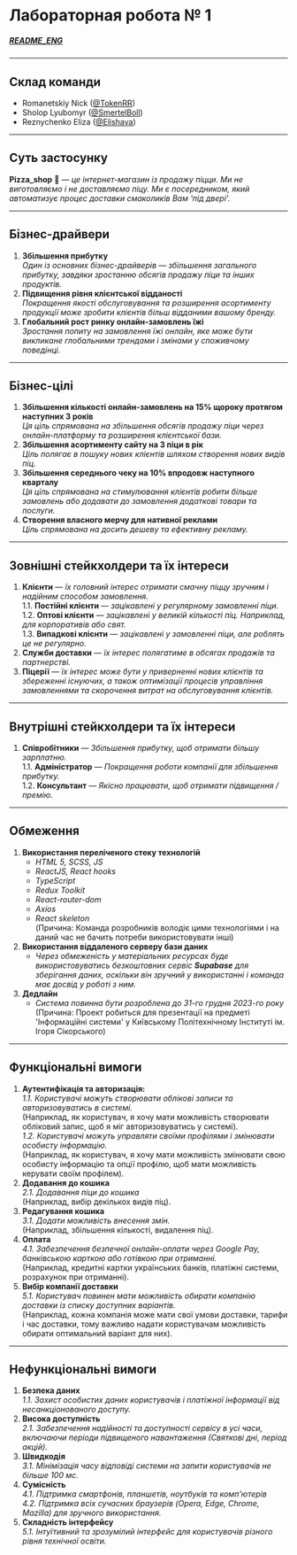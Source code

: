 # Лабораторная робота № 1
##### [README_ENG](https://github.com/TokenRR/Information_systems/blob/main/Labs/Lab_1/README_ENG.md)
---
## Склад команди
- Romanetskiy Nick ([@TokenRR](https://github.com/TokenRR))
- Sholop Lyubomyr ([@SmertelBoll](https://github.com/SmertelBoll))
- Reznychenko Eliza ([@Elishava](https://github.com/Elishava))
---
## Суть застосунку
__Pizza_shop__ 🍕 — _це інтернет-магазин із продажу піцци. Ми не виготовляємо і не доставляємо піцу. Ми є посередником, який автоматизує процес доставки смаколиків Вам 'під двері'._
___
## Бізнес-драйвери
1. __Збільшення прибутку__  
    _Один із основних бізнес-драйверів — збільшення загального прибутку, завдяки зростанню обсягів продажу піци та інших продуктів._  
2. __Підвищення рівня клієнтської відданості__  
    _Покращення якості обслуговування та розширення асортименту продукції може зробити клієнтів більш відданими вашому бренду._  
3. __Глобальний рост ринку онлайн-замовлень їжі__  
    _Зростання попиту на замовлення їжі онлайн, яке може бути викликане глобальними трендами і змінами у споживчому поведінці._  
---
## Бізнес-цілі
1. __Збільшення кількості онлайн-замовлень на 15% щороку протягом наступних 3 років__  
    _Ця ціль спрямована на збільшення обсягів продажу піци через онлайн-платформу та розширення клієнтської бази._  
2. __Збільшення асортименту сайту на 3 піци в рік__  
    _Ціль полягає в пошуку нових клієнтів шляхом створення нових видів піц._  
3. __Збільшення середнього чеку на 10% впродовж наступного кварталу__  
    _Ця ціль спрямована на стимулювання клієнтів робити більше замовлень або додавати до замовлення додаткові товари та послуги._  
4. __Створення власного мерчу для нативної реклами__  
    _Ціль спрямована на досить дешеву та ефективну рекламу._  
---
## Зовнішні стейкхолдери та їх інтереси
1. __Клієнти__ — _їх головний інтерес отримати смачну піццу зручним і надійним способом замовлення._  
    1.1. __Постійні клієнти__ — _зацікавлені у регулярному замовленні піци._  
    1.2. __Оптові клієнти__ — _зацікавлені у великій кількості піц. Наприклад, для корпоративів або свят._  
    1.3. __Випадкові клієнти__ — _зацікавлені у замовленні піци, але роблять це не регулярно._  
2. __Служби доставки__ — _їх інтерес полягатиме в обсягах продажів та партнерстві._  
3. __Піцерії__ — _їх інтерес може бути у приверненні нових клієнтів та збереженні існуючих, а також оптимізації процесів управління замовленнями та скорочення витрат на обслуговування клієнтів._  
---
## Внутрішні стейкхолдери та їх інтереси
1. __Співробітники__ — _Збільшення прибутку, щоб отримати більшу зарплатню._  
    1.1. __Адміністратор__ — _Покращення роботи компанії для збільшення прибутку._  
    1.2. __Консультант__ — _Якісно працювати, щоб отримати підвищення / премію._  
---
## Обмеження
1. __Використання переліченого стеку технологій__  
    - _HTML 5, SCSS, JS_  
    - _ReactJS, React hooks_  
    - _TypeScript_  
    - _Redux Toolkit_  
    - _React-router-dom_  
    - _Axios_  
    - _React skeleton_  
    (Причина: Команда розробників володіє цими технологіями і на даний час не бачить потреби використовувати інші)  
2. __Використання віддаленого серверу бази даних__  
    - _Через обмеженість у матеріальних ресурсах буде використовуватись безкоштовних сервіс **Supabase** для зберігання даних, оскільки він зручний у використанні і команда  має досвід у роботі з ним._  
3. __Дедлайн__  
    - _Система повинна бути розроблена до 31-го грудня 2023-го року_
    (Причина: Проект робиться для презентації на предметі 'Інформаційні системи' у Київському Політехнічному Інституті ім. Ігоря Сікорського)  
---
## Функціональні вимоги
1. __Аутентифікація та авторизація:__  
    _1.1. Користувачі можуть створювати облікові записи та авторизовуватись в системі._  
    (Наприклад, як користувач, я хочу мати можливість створювати обліковий запис, щоб я міг авторизовуватись у системі).  
    _1.2. Користувачі можуть управляти своїми профілями і змінювати особисту інформацію._  
    (Наприклад, як користувач, я хочу мати можливість змінювати свою особисту інформацію та опції профілю, щоб мати можливість керувати своїм профілем).  
2. __Додавання до кошика__  
    _2.1. Додавання піци до кошика_  
    (Наприклад, вибір декількох видів піц).  
3. __Редагування кошика__  
    _3.1. Додати можливість внесення змін._  
    (Наприклад, збільшення кількості, видалення піц).  
4. __Оплата__  
    _4.1. Забезпечення безпечної онлайн-оплати через Google Pay, банківською карткою або готівкою при отриманні._  
    (Наприклад, кредитні картки українських банків, платіжні системи, розрахунок при отриманні).  
5. __Вибір компанії доставки__  
    _5.1. Користувач повинен мати можливість обирати компанію доставки із списку доступних варіантів._  
    (Наприклад, кожна компанія може мати свої умови доставки, тарифи і час доставки, тому важливо надати користувачам можливість обирати оптимальний варіант для них).  
---
## Нефункціональні вимоги
1. __Безпека даних__  
    _1.1. Захист особистих даних користувачів і платіжної інформації від несанкціонованого доступу._  
2. __Висока доступність__  
    _2.1. Забезпечення надійності та доступності сервісу в усі часи, включаючи періоди підвищеного навантаження (Святкові дні, період акцій)._  
3. __Швидкодія__  
    _3.1. Мінімізація часу відповіді системи на запити користувачів не більше 100 мс._  
4. __Сумісність__  
    _4.1. Підтримка смартфонів, планшетів, ноутбуків та комп'ютерів_  
    _4.2. Підтримка всіх сучасних браузерів (Opera, Edge, Chrome, Mazilla) для зручного використання._  
5. __Складність інтерфейсу__  
    _5.1. Інтуїтивний та зрозумілий інтерфейс для користувачів різного рівня технічної освіти._  
